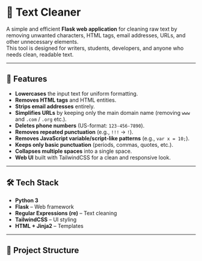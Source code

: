 # 🧹 Text Cleaner

A simple and efficient **Flask web application** for cleaning raw text by removing unwanted characters, HTML tags, email addresses, URLs, and other unnecessary elements.  
This tool is designed for writers, students, developers, and anyone who needs clean, readable text.

---

## 📌 Features

- **Lowercases** the input text for uniform formatting.
- **Removes HTML tags** and HTML entities.
- **Strips email addresses** entirely.
- **Simplifies URLs** by keeping only the main domain name (removing `www` and `.com` / `.org` etc.).
- **Deletes phone numbers** (US-format: `123-456-7890`).
- **Removes repeated punctuation** (e.g., `!!!` → `!`).
- **Removes JavaScript variable/script-like patterns** (e.g., `var x = 10;`).
- **Keeps only basic punctuation** (periods, commas, quotes, etc.).
- **Collapses multiple spaces** into a single space.
- **Web UI** built with TailwindCSS for a clean and responsive look.

---

## 🛠 Tech Stack

- **Python 3**
- **Flask** – Web framework
- **Regular Expressions (re)** – Text cleaning
- **TailwindCSS** – UI styling
- **HTML + Jinja2** – Templates

---

## 📂 Project Structure

